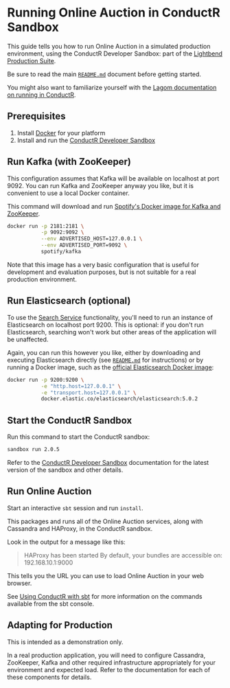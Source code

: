 # Running Online Auction in ConductR Sandbox

This guide tells you how to run Online Auction in a simulated production environment, using the ConductR Developer Sandbox: part of the [Lightbend Production Suite](http://www.lightbend.com/platform/production).

Be sure to read the main [`README.md`](../README.md) document before getting started.

You might also want to familiarize yourself with the [Lagom documentation on running in ConductR](https://www.lagomframework.com/documentation/1.3.x/java/ConductR.html).

## Prerequisites

1. Install [Docker](https://www.docker.com/) for your platform
2. Install and run the [ConductR Developer Sandbox](https://www.lightbend.com/product/conductr/developer)

## Run Kafka (with ZooKeeper)

This configuration assumes that Kafka will be available on localhost at port 9092. You can run Kafka and ZooKeeper anyway you like, but it is convenient to use a local Docker container.

This command will download and run [Spotify's Docker image for Kafka and ZooKeeper](https://hub.docker.com/r/spotify/kafka/).

```sh
docker run -p 2181:2181 \
           -p 9092:9092 \
           --env ADVERTISED_HOST=127.0.0.1 \
           --env ADVERTISED_PORT=9092 \
           spotify/kafka
```

Note that this image has a very basic configuration that is useful for development and evaluation purposes, but is not suitable for a real production environment.

## Run Elasticsearch (optional)

To use the [Search Service](search-service.md) functionality, you'll need to run an instance of Elasticsearch on localhost port 9200. This is optional: if you don't run Elasticsearch, searching won't work but other areas of the application will be unaffected.

Again, you can run this however you like, either by downloading and executing Elasticsearch directly (see [`README.md`](../README.md) for instructions) or by running a Docker image, such as the [official Elasticsearch Docker image](https://www.elastic.co/guide/en/elasticsearch/reference/current/docker.html):

```sh
docker run -p 9200:9200 \
           -e "http.host=127.0.0.1" \
           -e "transport.host=127.0.0.1" \
           docker.elastic.co/elasticsearch/elasticsearch:5.0.2
```

## Start the ConductR Sandbox

Run this command to start the ConductR sandbox:

```sh
sandbox run 2.0.5
```

Refer to the [ConductR Developer Sandbox](https://www.lightbend.com/product/conductr/developer) documentation for the latest version of the sandbox and other details.

## Run Online Auction

Start an interactive `sbt` session and run `install`.

This packages and runs all of the Online Auction services, along with Cassandra and HAProxy, in the ConductR sandbox.

Look in the output for a message like this:

> HAProxy has been started
> By default, your bundles are accessible on:
>   192.168.10.1:9000

This tells you the URL you can use to load Online Auction in your web browser.

See [Using ConductR with sbt](https://www.lagomframework.com/documentation/1.3.x/java/ConductRSbt.html) for more information on the commands available from the sbt console.

## Adapting for Production

This is intended as a demonstration only.

In a real production application, you will need to configure Cassandra, ZooKeeper, Kafka and other required infrastructure appropriately for your environment and expected load. Refer to the documentation for each of these components for details.
